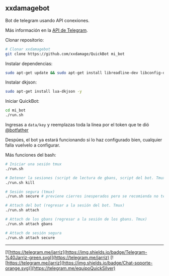 

xxdamagebot
-------------------------
Bot de telegram usando API conexiones.

Más información en la [API de Telegram](https://core.telegram.org/bots/api).


Clonar repositorio:

```bash
# Clonar xxdamagebot
git clone https://github.com/xxdamage/QuickBot mi_bot
```
Instalar dependencias:

```bash
sudo apt-get update && sudo apt-get install libreadline-dev libconfig-dev libssl-dev lua5.2 liblua5.2-dev libevent-dev make unzip git redis-server g++ libjansson-dev libpython-dev expat libexpat1-dev tmux subversion && wget http://luarocks.org/releases/luarocks-2.2.2.tar.gz && tar zxpf luarocks-2.2.2.tar.gz && cd luarocks-2.2.2 && sudo ./configure && sudo make bootstrap && sudo luarocks install luasocket && sudo luarocks install luasec && sudo luarocks install redis-lua && sudo luarocks install lua-term && sudo luarocks install serpent && sudo apt-get install curl && cd .. && sudo rm -Rf luarocks-2.2.2.tar.gz && sudo rm -Rf luarocks-2.2.2 
 ```
 
 Instalar dkjson:
 ```bash
 sudo apt-get install lua-dkjson -y
 ```
 
Iniciar QuickBot: 

```bash
cd mi_bot
./run.sh
```

Ingresas a ``data/key`` y reemplazas toda la linea por el token que te dió [@botfather](http://telegram.me/botfather)

Despúes, el bot ya estará funcionando si lo haz configurado bien, cualquier falla vuelvelo a configurar.



Más funciones del bash:

```bash
# Iniciar una sesión tmux
./run.sh

# Detener la sesiones (script de lectura de gbans, script del bot. Tmux y sesión segura)
./run.sh kill

# Sesión segura (tmux)
./run.sh secure # previene cierres inesperados pero se recomienda no tener errores de código porque generará un bucle

# Attach del bot (regresar a la sesión del bot. Tmux)
./run.sh attach

# Attach de los gbans (regresar a la sesión de los gbans. Tmux)
./run.sh attach gbans

# Attach de sesión segura
./run.sh attach secure
```
--------------------
[![https://telegram.me/jarriz](https://img.shields.io/badge/Telegram-%40Jarriz-green.svg)](https://telegram.me/jarriz)
[![https://telegram.me/jarriz](https://img.shields.io/badge/Chat-soporte-orange.svg)](https://telegram.me/equipoQuickSilver)
